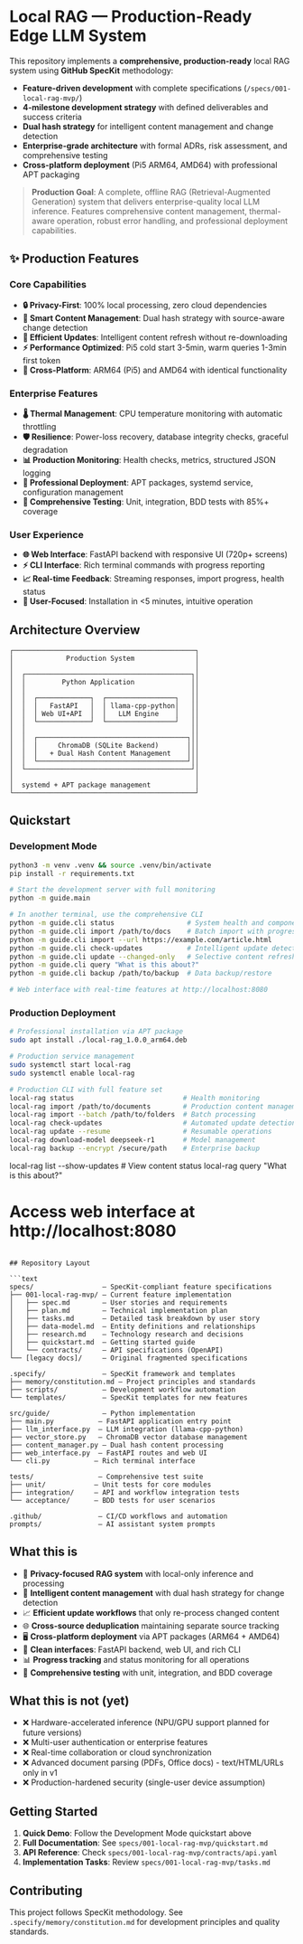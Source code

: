 # Local RAG — Production-Ready Edge LLM System

This repository implements a **comprehensive, production-ready** local RAG system using **GitHub SpecKit** methodology:

- **Feature-driven development** with complete specifications (`/specs/001-local-rag-mvp/`)
- **4-milestone development strategy** with defined deliverables and success criteria
- **Dual hash strategy** for intelligent content management and change detection
- **Enterprise-grade architecture** with formal ADRs, risk assessment, and comprehensive testing
- **Cross-platform deployment** (Pi5 ARM64, AMD64) with professional APT packaging

> **Production Goal**: A complete, offline RAG (Retrieval-Augmented Generation) system that delivers enterprise-quality local LLM inference. Features comprehensive content management, thermal-aware operation, robust error handling, and professional deployment capabilities.

## ✨ Production Features

### Core Capabilities

- **🔒 Privacy-First**: 100% local processing, zero cloud dependencies
- **🧠 Smart Content Management**: Dual hash strategy with source-aware change detection
- **🔄 Efficient Updates**: Intelligent content refresh without re-downloading
- **⚡ Performance Optimized**: Pi5 cold start 3-5min, warm queries 1-3min first token
- **📱 Cross-Platform**: ARM64 (Pi5) and AMD64 with identical functionality

### Enterprise Features

- **🌡️ Thermal Management**: CPU temperature monitoring with automatic throttling
- **🛡️ Resilience**: Power-loss recovery, database integrity checks, graceful degradation
- **📊 Production Monitoring**: Health checks, metrics, structured JSON logging
- **🔧 Professional Deployment**: APT packages, systemd service, configuration management
- **🧪 Comprehensive Testing**: Unit, integration, BDD tests with 85%+ coverage

### User Experience

- **🌐 Web Interface**: FastAPI backend with responsive UI (720p+ screens)
- **⚡ CLI Interface**: Rich terminal commands with progress reporting
- **📈 Real-time Feedback**: Streaming responses, import progress, health status
- **🎯 User-Focused**: Installation in <5 minutes, intuitive operation

## Architecture Overview

```
┌─────────────────────────────────────────────┐
│             Production System               │
│                                             │
│  ┌─────────────────────────────────────────┐│
│  │         Python Application              ││
│  │                                         ││
│  │  ┌─────────────┐  ┌─────────────────┐   ││
│  │  │   FastAPI   │  │ llama-cpp-python│   ││
│  │  │ Web UI+API  │  │   LLM Engine    │   ││
│  │  └─────────────┘  └─────────────────┘   ││
│  │                                         ││
│  │  ┌─────────────────────────────────────┐││
│  │  │     ChromaDB (SQLite Backend)       │││
│  │  │   + Dual Hash Content Management    │││
│  │  └─────────────────────────────────────┘││
│  └─────────────────────────────────────────┘│
│                                             │
│  systemd + APT package management           │
└─────────────────────────────────────────────┘
```

## Quickstart

### Development Mode

```bash
python3 -m venv .venv && source .venv/bin/activate
pip install -r requirements.txt

# Start the development server with full monitoring
python -m guide.main

# In another terminal, use the comprehensive CLI
python -m guide.cli status                  # System health and component status
python -m guide.cli import /path/to/docs    # Batch import with progress
python -m guide.cli import --url https://example.com/article.html
python -m guide.cli check-updates           # Intelligent update detection
python -m guide.cli update --changed-only   # Selective content refresh
python -m guide.cli query "What is this about?"
python -m guide.cli backup /path/to/backup  # Data backup/restore

# Web interface with real-time features at http://localhost:8080
```

### Production Deployment

```bash
# Professional installation via APT package
sudo apt install ./local-rag_1.0.0_arm64.deb

# Production service management
sudo systemctl start local-rag
sudo systemctl enable local-rag

# Production CLI with full feature set
local-rag status                           # Health monitoring
local-rag import /path/to/documents        # Production content management
local-rag import --batch /path/to/folders  # Batch processing
local-rag check-updates                    # Automated update detection
local-rag update --resume                  # Resumable operations
local-rag download-model deepseek-r1       # Model management
local-rag backup --encrypt /secure/path    # Enterprise backup
```

local-rag list --show-updates # View content status
local-rag query "What is this about?"

# Access web interface at http://localhost:8080

````

## Repository Layout

```text
specs/                 — SpecKit-compliant feature specifications
├── 001-local-rag-mvp/ — Current feature implementation
│   ├── spec.md        — User stories and requirements
│   ├── plan.md        — Technical implementation plan
│   ├── tasks.md       — Detailed task breakdown by user story
│   ├── data-model.md  — Entity definitions and relationships
│   ├── research.md    — Technology research and decisions
│   ├── quickstart.md  — Getting started guide
│   └── contracts/     — API specifications (OpenAPI)
└── [legacy docs]/     — Original fragmented specifications

.specify/              — SpecKit framework and templates
├── memory/constitution.md — Project principles and standards
├── scripts/           — Development workflow automation
└── templates/         — SpecKit templates for new features

src/guide/             — Python implementation
├── main.py           — FastAPI application entry point
├── llm_interface.py  — LLM integration (llama-cpp-python)
├── vector_store.py   — ChromaDB vector database management
├── content_manager.py — Dual hash content processing
├── web_interface.py  — FastAPI routes and web UI
└── cli.py           — Rich terminal interface

tests/                — Comprehensive test suite
├── unit/            — Unit tests for core modules
├── integration/     — API and workflow integration tests
└── acceptance/      — BDD tests for user scenarios

.github/              — CI/CD workflows and automation
prompts/              — AI assistant system prompts
````

## What this **is**

- 🎯 **Privacy-focused RAG system** with local-only inference and processing
- 🔄 **Intelligent content management** with dual hash strategy for change detection
- 📈 **Efficient update workflows** that only re-process changed content
- 🌐 **Cross-source deduplication** maintaining separate source tracking
- 🖥️ **Cross-platform deployment** via APT packages (ARM64 + AMD64)
- 🎨 **Clean interfaces**: FastAPI backend, web UI, and rich CLI
- 📊 **Progress tracking** and status monitoring for all operations
- 🧪 **Comprehensive testing** with unit, integration, and BDD coverage

## What this **is not** (yet)

- ❌ Hardware-accelerated inference (NPU/GPU support planned for future versions)
- ❌ Multi-user authentication or enterprise features
- ❌ Real-time collaboration or cloud synchronization
- ❌ Advanced document parsing (PDFs, Office docs) - text/HTML/URLs only in v1
- ❌ Production-hardened security (single-user device assumption)

## Getting Started

1. **Quick Demo**: Follow the Development Mode quickstart above
2. **Full Documentation**: See `specs/001-local-rag-mvp/quickstart.md`
3. **API Reference**: Check `specs/001-local-rag-mvp/contracts/api.yaml`
4. **Implementation Tasks**: Review `specs/001-local-rag-mvp/tasks.md`

## Contributing

This project follows SpecKit methodology. See `.specify/memory/constitution.md` for development principles and quality standards.
